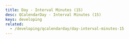 ```yaml
---
title: Day - Interval Minutes (15)
desc: QCalendarDay - Interval Minutes (15)
keys: developing
related:
  - /developing/qcalendarday/day-interval-minutes-15
---
```


<example-viewer
  title="Interval Minutes (15)"
  file="DayIntervalMinutes15"
  codepen-title="QCalendarDay"
/>
